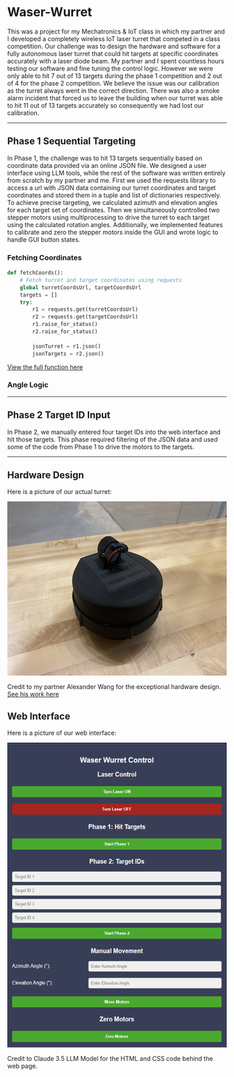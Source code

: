 # Waser-Wurret
This was a project for my Mechatronics &amp; IoT class in which my partner and I developed a completely wireless IoT laser turret that competed in a class competition. Our challenge was to design the hardware and software for a fully autonomous laser turret that could hit targets at specific coordinates accurately with a laser diode beam. My partner and I spent countless hours testing our software and fine tuning the control logic. However we were only able to hit 7 out of 13 targets during the phase 1 competition and 2 out of 4 for the phase 2 competition. We believe the issue was our calibration as the turret always went in the correct direction. There was also a smoke alarm incident that forced us to leave the building when our turret was able to hit 11 out of 13 targets accurately so consequently we had lost our calibration.

---

## Phase 1 Sequential Targeting
In Phase 1, the challenge was to hit 13 targets sequentially based on coordinate data provided via an online JSON file. We designed a user interface using LLM tools, while the rest of the software was written entirely from scratch by my partner and me. First we used the requests library to access a url with JSON data containing our turret coordinates and target coordinates and stored them in a tuple and list of dictionaries respectively. To achieve precise targeting, we calculated azimuth and elevation angles for each target set of coordinates. Then we simultaneously controlled two stepper motors using multiprocessing to drive the turret to each target using the calculated rotation angles. Additionally, we implemented features to calibrate and zero the stepper motors inside the GUI and wrote logic to handle GUI button states.

### Fetching Coordinates
``` python
def fetchCoords():
    # Fetch turret and target coordinates using requests
    global turretCoordsUrl, targetCoordsUrl
    targets = []
    try:
        r1 = requests.get(turretCoordsUrl)
        r2 = requests.get(targetCoordsUrl)
        r1.raise_for_status()
        r2.raise_for_status()
        
        jsonTurret = r1.json()
        jsonTargets = r2.json()
```
[View the full function here](https://github.com/Hghn02/Waser-Wurret/blob/main/Waser_Wurret_Main.py#L72C1-L100C50)

### Angle Logic
---

## Phase 2 Target ID Input
In Phase 2, we manually entered four target IDs into the web interface and hit those targets. This phase required filtering of the JSON data and used some of the code from Phase 1 to drive the motors to the targets.

---

## Hardware Design
Here is a picture of our actual turret:

<img src="AB1EA855-9786-4916-A7A5-55DB48450EA0_1_102_o.jpeg" alt="Screenshot Placeholder" width="650" height="400">

Credit to my partner Alexander Wang for the exceptional hardware design.
[See his work here](https://alexwan9.myportfolio.com/waser-wurret-1)

## Web Interface
Here is a picture of our web interface:

<img src="Screenshot 2024-12-17 231104.png" width="550" height="700">

Credit to Claude 3.5 LLM Model for the HTML and CSS code behind the web page.



